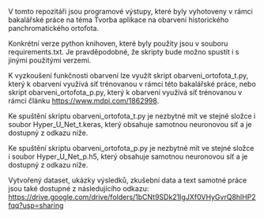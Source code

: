 V tomto repozitáři jsou programové výstupy, které byly vyhotoveny v rámci bakalářské práce na téma Tvorba aplikace na obarvení historického panchromatického ortofota.

Konkrétní verze python knihoven, které byly použity jsou v souboru requirements.txt. Je pravděpodobné, že skripty bude možno spustit i s jinými použitými verzemi.

K vyzkoušení funkčnosti obarvení lze využít skript obarveni_ortofota_t.py, který k obarvení využívá síť trénovanou v rámci této bakalářské práce, nebo skript obarveni_ortofota_p.py, který k obarvení využívá síť trénovanou v rámci článku https://www.mdpi.com/1862998.

Ke spuštění skriptu obarveni_ortofota_t.py je nezbytné mít ve stejné složce i soubor Hyper_U_Net_t.keras, který obsahuje samotnou neuronovou síť a je dostupný z odkazu níže.

Ke spuštění skriptu obarveni_ortofota_p.py je nezbytné mít ve stejné složce i soubor Hyper_U_Net_p.h5, který obsahuje samotnou neuronovou síť a je dostupný z odkazu níže.

Vytvořený dataset, ukázky výsledků, zkušební data a text samotné práce jsou také dostupné z následujícího odkazu: https://drive.google.com/drive/folders/1bCNt9SDk21IgJXf0VHyGvrQ8hlHP2fqq?usp=sharing
